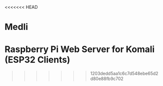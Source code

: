<<<<<<< HEAD
# Medli
Raspberry Pi Web Server for Komali (ESP32 Clients)
=======

>>>>>>> 1203dedd5aa1c6c7d548ebe65d2d80e88fb9c702
